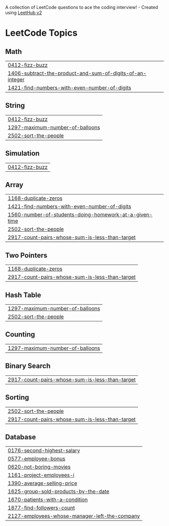 A collection of LeetCode questions to ace the coding interview! - Created using [LeetHub v2](https://github.com/arunbhardwaj/LeetHub-2.0)
<!---LeetCode Topics Start-->
# LeetCode Topics
## Math
|  |
| ------- |
| [0412-fizz-buzz](https://github.com/vishnumayakp/LEET-CODE/tree/master/0412-fizz-buzz) |
| [1406-subtract-the-product-and-sum-of-digits-of-an-integer](https://github.com/vishnumayakp/LEET-CODE/tree/master/1406-subtract-the-product-and-sum-of-digits-of-an-integer) |
| [1421-find-numbers-with-even-number-of-digits](https://github.com/vishnumayakp/LEET-CODE/tree/master/1421-find-numbers-with-even-number-of-digits) |
## String
|  |
| ------- |
| [0412-fizz-buzz](https://github.com/vishnumayakp/LEET-CODE/tree/master/0412-fizz-buzz) |
| [1297-maximum-number-of-balloons](https://github.com/vishnumayakp/LEET-CODE/tree/master/1297-maximum-number-of-balloons) |
| [2502-sort-the-people](https://github.com/vishnumayakp/LEET-CODE/tree/master/2502-sort-the-people) |
## Simulation
|  |
| ------- |
| [0412-fizz-buzz](https://github.com/vishnumayakp/LEET-CODE/tree/master/0412-fizz-buzz) |
## Array
|  |
| ------- |
| [1168-duplicate-zeros](https://github.com/vishnumayakp/LEET-CODE/tree/master/1168-duplicate-zeros) |
| [1421-find-numbers-with-even-number-of-digits](https://github.com/vishnumayakp/LEET-CODE/tree/master/1421-find-numbers-with-even-number-of-digits) |
| [1560-number-of-students-doing-homework-at-a-given-time](https://github.com/vishnumayakp/LEET-CODE/tree/master/1560-number-of-students-doing-homework-at-a-given-time) |
| [2502-sort-the-people](https://github.com/vishnumayakp/LEET-CODE/tree/master/2502-sort-the-people) |
| [2917-count-pairs-whose-sum-is-less-than-target](https://github.com/vishnumayakp/LEET-CODE/tree/master/2917-count-pairs-whose-sum-is-less-than-target) |
## Two Pointers
|  |
| ------- |
| [1168-duplicate-zeros](https://github.com/vishnumayakp/LEET-CODE/tree/master/1168-duplicate-zeros) |
| [2917-count-pairs-whose-sum-is-less-than-target](https://github.com/vishnumayakp/LEET-CODE/tree/master/2917-count-pairs-whose-sum-is-less-than-target) |
## Hash Table
|  |
| ------- |
| [1297-maximum-number-of-balloons](https://github.com/vishnumayakp/LEET-CODE/tree/master/1297-maximum-number-of-balloons) |
| [2502-sort-the-people](https://github.com/vishnumayakp/LEET-CODE/tree/master/2502-sort-the-people) |
## Counting
|  |
| ------- |
| [1297-maximum-number-of-balloons](https://github.com/vishnumayakp/LEET-CODE/tree/master/1297-maximum-number-of-balloons) |
## Binary Search
|  |
| ------- |
| [2917-count-pairs-whose-sum-is-less-than-target](https://github.com/vishnumayakp/LEET-CODE/tree/master/2917-count-pairs-whose-sum-is-less-than-target) |
## Sorting
|  |
| ------- |
| [2502-sort-the-people](https://github.com/vishnumayakp/LEET-CODE/tree/master/2502-sort-the-people) |
| [2917-count-pairs-whose-sum-is-less-than-target](https://github.com/vishnumayakp/LEET-CODE/tree/master/2917-count-pairs-whose-sum-is-less-than-target) |
## Database
|  |
| ------- |
| [0176-second-highest-salary](https://github.com/vishnumayakp/LEET-CODE/tree/master/0176-second-highest-salary) |
| [0577-employee-bonus](https://github.com/vishnumayakp/LEET-CODE/tree/master/0577-employee-bonus) |
| [0620-not-boring-movies](https://github.com/vishnumayakp/LEET-CODE/tree/master/0620-not-boring-movies) |
| [1161-project-employees-i](https://github.com/vishnumayakp/LEET-CODE/tree/master/1161-project-employees-i) |
| [1390-average-selling-price](https://github.com/vishnumayakp/LEET-CODE/tree/master/1390-average-selling-price) |
| [1625-group-sold-products-by-the-date](https://github.com/vishnumayakp/LEET-CODE/tree/master/1625-group-sold-products-by-the-date) |
| [1670-patients-with-a-condition](https://github.com/vishnumayakp/LEET-CODE/tree/master/1670-patients-with-a-condition) |
| [1877-find-followers-count](https://github.com/vishnumayakp/LEET-CODE/tree/master/1877-find-followers-count) |
| [2127-employees-whose-manager-left-the-company](https://github.com/vishnumayakp/LEET-CODE/tree/master/2127-employees-whose-manager-left-the-company) |
<!---LeetCode Topics End-->